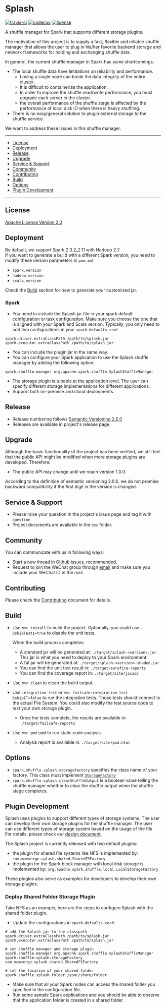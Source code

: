 # Splash

[![travis-ci](https://img.shields.io/travis/MemVerge/splash/master.svg)](https://travis-ci.org/MemVerge/splash)
[![codecov](https://img.shields.io/codecov/c/gh/MemVerge/splash/master.svg)](https://codecov.io/gh/MemVerge/splash)
[![license](https://img.shields.io/github/license/MemVerge/splash.svg)](LICENSE)

A shuffle manager for Spark that supports different storage plugins.

The motivation of this project is to supply a fast, flexible and reliable 
shuffle manager that allows the user to plug in his/her favorite backend storage 
and network frameworks for holding and exchanging shuffle data. 

In general, the current shuffle manager in Spark has some shortcomings.

* The local shuffle data have limitations on reliability and performance. 
  * Losing a single node can break the data integrity of the entire cluster.
  * It is difficult to containerize the application.
  * In order to improve the shuffle read/write performance, you must upgrade 
    each server in the cluster.
  * the overall performance of the shuffle stage is affected by the performance 
    of local disk IO when there is heavy shuffling.
* There is no easy/general solution to plugin external storage to the shuffle 
  service.
  

We want to address these issues in this shuffle manager.

---

* [License](#license)
* [Deployment](#deployment)
* [Release](#release)
* [Upgrade](#upgrade)
* [Service & Support](#service--support)
* [Community](#community)
* [Contributing](#contributing)
* [Build](#build)
* [Options](#options)
* [Plugin Development](#plugin-development)

---

## License
[Apache License Version 2.0](LICENSE)

## Deployment
By default, we support Spark 2.3.2_2.11 with Hadoop 2.7.  
If you want to generate a build with a different Spark version, you need to modify 
these version parameters in `pom.xml` 
* `spark.version`
* `hadoop.version`
* `scala.version`

Check the [Build](#build) section for how to generate your customized jar.

### Spark
* You need to include the Splash jar file in your spark default configuration 
  or task configuration.  Make sure you choose the one that is aligned with your 
  Spark and Scala version.  Typically, you only need to add two configurations 
  in your `spark-defaults.conf`
  
```
spark.driver.extraClassPath /path/to/splash.jar
spark.executor.extraClassPath /path/to/splash.jar
```

* You can include the plugin jar in the same way.
* You can configure your Spark application to use the Splash shuffle manager 
  by adding the following option:

```
spark.shuffle.manager org.apache.spark.shuffle.SplashShuffleManager
```

* The storage plugin is tunable at the application level.  The user can specify 
  different storage implementations for different applications.
* Support both on-premise and cloud deployments.

## Release
* Release numbering follows [Semantic Versioning 2.0.0](https://semver.org/#semantic-versioning-200)
* Releases are available in project's release page.

## Upgrade
Although the basic functionality of the project has been verified, we still feel 
that the public API might be modified when more storage plugins are developed. 
Therefore:
* The public API may change until we reach version 1.0.0.

According to the definition of semantic versioning 2.0.0, we do not promise 
backward compatibility if the first digit in the version is changed.

## Service & Support
* Please raise your question in the project's issue page and tag it with 
  `question`.
* Project documents are available in the `doc` folder.

## Community
You can communicate with us in following ways:
* Start a new thread in [Github issues](https://github.com/MemVerge/splash/issues), 
  recommended.
* Request to join the WeChat group through [email](mailto://cedric.zhuang@memverge.com) 
  and make sure you include your WeChat ID in the mail.

## Contributing
Please check the [Contributing](CONTRIBUTING.md) document for details.

## Build

* Use `mvn install` to build the project.  Optionally, you could use 
  `-DskipTests=true` to disable the unit tests.

  When the build process completes:
  * A standard jar will be generated at: `./target/splash-<version>.jar`.  This
    jar is what you need to deploy to your Spark environment.
  * A fat jar will be generated at: `./target/splash-<version>-shaded.jar`
  * You can find the unit test result in: `./target/surefire-reports`
  * You can find the coverage report in: `./target/site/jacoco` 

* Use `mvn clean` to clean the build output.

* Use `integration-test` or `mvn failsafe:integration-test -DskipIT=false`
  to run the integration tests.  Those tests should connect to the actual File 
  System.  You could also modify the test source code to test your own storage 
  plugin.
  * Once the tests complete, the results are available in: 
    `./target/failsafe-reports`

* Use `mvn pmd:pmd` to run static code analysis.

  * Analysis report is available in: `./target/site/pmd.html`

## Options
* `spark.shuffle.splash.storageFactory` specifies the class name of your 
  factory.  This class must implement 
  [`StorageFactory`](src/main/java/com/memverge/splash/StorageFactory.java)
* `spark.shuffle.splash.clearShuffleOutput` is a boolean value telling the 
  shuffle manager whether to clear the shuffle output when the shuffle stage 
  completes.
  
## Plugin Development
Splash uses plugins to support different types of storage systems.  The user can 
develop their own storage plugins for the shuffle manager.  The user can use 
different types of storage system based on the usage of the file.  For details, 
please check our [design document](doc/Design.md).

The Splash project is currently released with two default plugins:
* the plugin for shared file systems like NFS is implemented by:
  `com.memverge.splash.shared.SharedFSFactory`
* the plugin for the Spark block manager with local disk storage is implemented by:
  `org.apache.spark.shuffle.local.LocalStorageFactory`

These plugins also serve as examples for developers to develop their own 
storage plugins.

### Deploy Shared Folder Storage Plugin
Take NFS as an example, here are the steps to configure Splash with the shared folder plugin.
* Update the configurations in `spark-defaults.conf`:

```
# add the Splash jar to the classpath
spark.driver.extraClassPath /path/to/splash.jar
spark.executor.extraClassPath /path/to/splash.jar

# set shuffle manager and storage plugin
spark.shuffle.manager org.apache.spark.shuffle.SplashShuffleManager
spark.shuffle.splash.storageFactory com.memverge.splash.shared.SharedFSFactory

# set the location of your shared folder
spark.shuffle.splash.folder /your/share/folder
```
* Make sure that all your Spark nodes can access the shared folder you specified in the configuration file.
* Run some sample Spark applications and you should be able to observe that the application folder is created in a shared folder.

